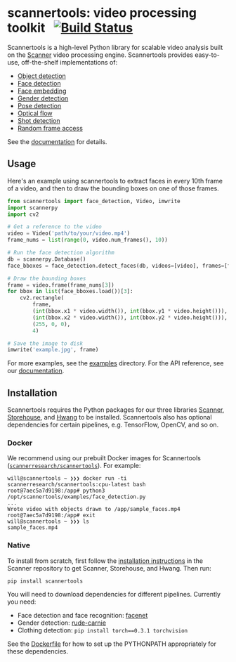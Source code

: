# scannertools: video processing toolkit &nbsp; [![Build Status](https://travis-ci.org/scanner-research/scannertools.svg?branch=master)](https://travis-ci.org/scanner-research/scannertools)

Scannertools is a high-level Python library for scalable video analysis built on the [Scanner](https://github.com/scanner-research/scanner/) video processing engine. Scannertools provides easy-to-use, off-the-shelf implementations of:

* [Object detection](https://github.com/scanner-research/scannertools/blob/master/examples/object_detection.py)
* [Face detection](https://github.com/scanner-research/scannertools/blob/master/examples/face_detection.py)
* [Face embedding](https://github.com/scanner-research/scannertools/blob/master/examples/face_embedding.py)
* [Gender detection](https://github.com/scanner-research/scannertools/blob/master/examples/gender_detection.py)
* [Pose detection](https://github.com/scanner-research/scannertools/blob/master/examples/pose_detection.py)
* [Optical flow](https://github.com/scanner-research/scannertools/blob/master/examples/optical_flow.py)
* [Shot detection](https://github.com/scanner-research/scannertools/blob/master/examples/shot_detection.py)
* [Random frame access](https://github.com/scanner-research/scannertools/blob/master/examples/frame_montage.py)

See the [documentation](https://scanner-research.github.io/scannertools/) for details.

## Usage

Here's an example using scannertools to extract faces in every 10th frame of a video, and then to draw the bounding boxes on one of those frames.

```python
from scannertools import face_detection, Video, imwrite
import scannerpy
import cv2

# Get a reference to the video
video = Video('path/to/your/video.mp4')
frame_nums = list(range(0, video.num_frames(), 10))

# Run the face detection algorithm
db = scannerpy.Database()
face_bboxes = face_detection.detect_faces(db, videos=[video], frames=[frame_nums])

# Draw the bounding boxes
frame = video.frame(frame_nums[3])
for bbox in list(face_bboxes.load())[3]:
    cv2.rectangle(
        frame,
        (int(bbox.x1 * video.width()), int(bbox.y1 * video.height())),
        (int(bbox.x2 * video.width()), int(bbox.y2 * video.height())),
        (255, 0, 0),
        4)

# Save the image to disk
imwrite('example.jpg', frame)
```

For more examples, see the [examples](https://github.com/scanner-research/scannertools/tree/master/examples) directory. For the API reference, see our [documentation](https://scanner-research.github.io/scannertools/).

## Installation

Scannertools requires the Python packages for our three libraries [Scanner](https://github.com/scanner-research/scanner/), [Storehouse](https://github.com/scanner-research/storehouse/), and [Hwang](https://github.com/scanner-research/hwang) to be installed. Scannertools also has optional dependencies for certain pipelines, e.g. TensorFlow, OpenCV, and so on.

### Docker

We recommend using our prebuilt Docker images for Scannertools ([`scannerresearch/scannertools`](https://hub.docker.com/r/scannerresearch/scanner/)). For example:

```
will@scannertools ~ ❯❯❯ docker run -ti scannerresearch/scannertools:cpu-latest bash
root@7aec5a7d9198:/app# python3 /opt/scannertools/examples/face_detection.py
...
Wrote video with objects drawn to /app/sample_faces.mp4
root@7aec5a7d9198:/app# exit
will@scannertools ~ ❯❯❯ ls
sample_faces.mp4
```

### Native

To install from scratch, first follow the [installation instructions](https://github.com/scanner-research/scanner/blob/master/INSTALL.md) in the Scanner repository to get Scanner, Storehouse, and Hwang. Then run:

```
pip install scannertools
```

You will need to download dependencies for different pipelines. Currently you need:
* Face detection and face recognition: [facenet](https://github.com/davidsandberg/facenet)
* Gender detection: [rude-carnie](https://github.com/dpressel/rude-carnie)
* Clothing detection: `pip install torch==0.3.1 torchvision`

See the [Dockerfile](https://github.com/scanner-research/scannertools/blob/master/Dockerfile) for how to set up the PYTHONPATH appropriately for these dependencies.
